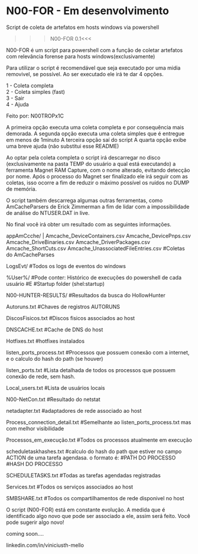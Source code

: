 # N00-FOR - Em desenvolvimento
Script de coleta de artefatos em hosts windows via powershell

>>>N00-FOR 0.1<<<

N00-FOR é um script para powershell com a função de coletar artefatos com relevância forense para hosts windows(exclusivamente)

Para utilizar o script é recomendável que seja executado por uma midia removivel, se possível.
Ao ser executado ele irá te dar 4 opções.

  1 - Coleta completa                                                                       
  2 - Coleta simples (fast)                                                                 
  3 - Sair                                                                                  
  4 - Ajuda                                                    

Feito por: N00TROPx1C

A primeira opção executa uma coleta completa e por consequência mais demorada.
A segunda opção executa uma coleta simples que é entregue em menos de 1minuto
A terceira opção saí do script
A quarta opção exibe uma breve ajuda (não substitui esse README)

Ao optar pela coleta completa o script irá descarregar no disco (exclusivamente na pasta TEMP do usuário a qual está executando) a ferramenta Magnet RAM Capture, com o nome alterado, evitando detecção por nome.
Após o processo do Magnet ser finalizado ele irá seguir com as coletas, isso ocorre a fim de reduzir o máximo possível os ruídos no DUMP de memória.

O script também descarrega algumas outras ferramentas, como AmCacheParsers de Erick Zimmerman a fim de lidar com a impossibilidade de análise do NTUSER.DAT in live.

No final você irá obter um resultado com as seguintes informações.

appAmCcche/
|
Amcache_DeviceContainers.csv
Amcache_DevicePnps.csv
Amcache_DriveBinaries.csv
Amcache_DriverPackages.csv
Amcache_ShortCuts.csv
Amcache_UnassociatedFileEntries.csv
#Coletas do AmCacheParses

LogsEvt/
#Todos os logs de eventos do windows

%User%/
#Pode conter: Histórico de execuções do powershell de cada usuário
#E
#Startup folder (shel:startup)

N00-HUNTER-RESULTS/
#Resultados da busca do HollowHunter

Autoruns.txt
#Chaves de registros AUTORUNS

DiscosFisicos.txt
#Discos fisicos associados ao host

DNSCACHE.txt
#Cache de DNS do host

Hotfixes.txt
#hotfixes instalados

listen_ports_process.txt
#Processos que possuem conexão com a internet, e o calculo do hash do path (se houver)

listen_ports.txt
#Lista detalhada de todos os processos que possuem conexão de rede, sem hash.

Local_users.txt
#Lista de usuários locais

N00-NetCon.txt
#Resultado do netstat

netadapter.txt
#adaptadores de rede associado ao host

Process_connection_detail.txt
#Semelhante ao listen_ports_process.txt mas com melhor visibilidade

Processos_em_execução.txt
#Todos os processos atualmente em execução

scheduletaskhashes.txt
#calculo do hash do path que estiver no campo ACTION de uma tarefa agendasa. o formato é:
#PATH DO PROCESSO
#HASH DO PROCESSO 

SCHEDULETASKS.txt
#Todas as tarefas agendadas registradas

Services.txt
#Todos os serviços associados ao host

SMBSHARE.txt
#Todos os compartilhamentos de rede disponivel no host

O script (N00-FOR) está em constante evolução. A medida que é identificado algo novo que pode ser associado a ele, assim será feito.
Você pode sugerir algo novo!


coming soon....

linkedin.com/in/viniciusth-mello












